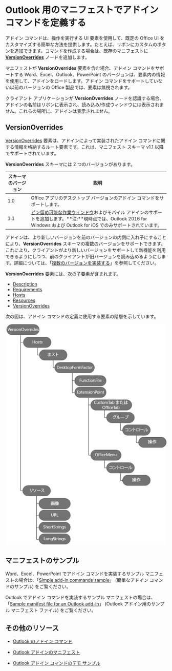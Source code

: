 # <a name="define-add-in-commands-in-your-manifest"></a>Outlook 用のマニフェストでアドイン コマンドを定義する

アドイン コマンドは、操作を実行する UI 要素を使用して、既定の Office UI をカスタマイズする簡単な方法を提供します。たとえば、リボンにカスタムのボタンを追加できます。コマンドを作成する場合は、既存のマニフェストに **[VersionOverrides](../../reference/manifest/versionoverrides.md)** ノードを追加します。 

マニフェストが **VersionOverrides** 要素を含む場合、アドイン コマンドをサポートする Word、Excel、Outlook、PowerPoint のバージョンは、要素内の情報を使用して、アドインをロードします。アドイン コマンドをサポートしていない以前のバージョンの Office 製品では、要素は無視されます。

クライアント アプリケーションが **VersionOverrides** ノードを認識する場合、アドインの名前はリボンに表示され、読み込み/作成ウィンドウには表示されません。これらの場所に、アドインは表示されません。
 
## <a name="versionoverrides"></a>VersionOverrides

[VersionOverrides](../../reference/manifest/versionoverrides.md) 要素は、アドインによって実装されたアドイン コマンドに関する情報を格納するルート要素です。これは、マニフェスト スキーマ v1.1 以降でサポートされています。

**VersionOverrides** スキーマには 2 つのバージョンがあります。

| スキーマのバージョン | 説明 |
|----------------|-------------|
| 1.0 | Office アプリのデスクトップ バージョンのアドイン コマンドをサポートします。 | 
| 1.1 | [ピン留め可能な作業ウィンドウ](https://docs.microsoft.com/outlook/add-ins/pinnable-taskpane)およびモバイル アドインのサポートを追加します。**注:**現時点では、Outlook 2016 for Windows および Outlook for iOS でのみサポートされています。 |

アドインは、より新しいバージョンを前のバージョンの内側に入れ子にすることにより、**VersionOverrides** スキーマの複数のバージョンをサポートできます。これにより、クライアントがより新しいバージョンをサポートして新機能を利用できるようにしつつ、前のクライアントが旧バージョンを読み込めるようにします。詳細については、「[複数のバージョンを実装する](../../reference/manifest/versionoverrides.md#implementing-multiple-versions)」を参照してください。

**VersionOverrides** 要素には、次の子要素が含まれます。

- [Description](../../reference/manifest/description.md)
- [Requirements](../../reference/manifest/requirements.md)
- [Hosts](../../reference/manifest/hosts.md)
- [Resources](../../reference/manifest/resources.md)
- [VersionOverrides](../../reference/manifest/versionoverrides.md)

次の図は、アドイン コマンドの定義に使用する要素の階層を示しています。 

![マニフェスト内のアドイン コマンド要素の階層](../images/080da303-51c4-4882-b74a-7ba11517c0ad.png)

## <a name="sample-manifests"></a>マニフェストのサンプル

Word、Excel、PowerPoint でアドイン コマンドを実装するサンプル マニフェストの場合は、「[Simple add-in commands sample](https://github.com/OfficeDev/Office-Add-in-Commands-Samples/tree/master/Simple)」 (簡単なアドイン コマンドのサンプル) をご覧ください。

Outlook でアドイン コマンドを実装するサンプル マニフェストの場合は、「[Sample manifest file for an Outlook add-in](https://github.com/OfficeDev/outlook-add-in-command-demo/blob/master/command-demo-manifest.xml)」 (Outlook アドイン用のサンプル マニフェスト ファイル) をご覧ください。

## <a name="additional-resources"></a>その他のリソース

- [Outlook のアドイン コマンド](https://docs.microsoft.com/outlook/add-ins/add-in-commands-for-outlook)
    
- [Outlook アドインのマニフェスト](https://docs.microsoft.com/outlook/add-ins/manifests)
    
- [Outlook アドイン コマンドのデモ サンプル](https://github.com/OfficeDev/outlook-add-in-command-demo)
